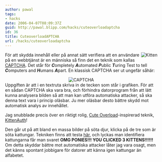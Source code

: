 ```yaml
---
author: pawal
tags:
- hacks
date: 2006-04-07T08:09:37Z
guid: http://pawal.blipp.com/hacks/cuteoverloadaptcha
id: 36
title: CuteoverloadAPTCHA
url: /hacks/cuteoverloadaptcha
---
```


<img align="right" class="alightright" title="Kitten" alt="Kitten" src="http://blipp.com/misc/kitten.jpg" />

För att skydda innehåll eller på annat sätt verifiera att en användare
på en webbtjänst är en människa så finn det en teknik som kallas <a
href="http://en.wikipedia.org/wiki/Captcha">CAPTCHA</a>. Det står för
<em><strong>C</strong></em>ompletely
<em><strong>A</strong></em>utomated <em><strong>P</strong></em>ublic
<em><strong>T</strong></em>uring Test to tell
<em><strong>C</strong></em>omputers and
<em><strong>H</strong></em>umans <em><strong>A</strong></em>part. En
klassisk CAPTCHA ser ut ungefär såhär: <div align="left"
style="text-align: center"><img title="CAPTCHA" alt="CAPTCHA"
class="aligncenter" src="http://blipp.com/misc/captcha.png" /></div>
Uppgiften är att i en textruta skriva in de tecken som står i
grafiken. För att en sådan CAPTCHA ska vara bra, och förhindra
datorprogram från att lätt kunna analysera bilden så att man kan
utföra automatiska attacker, så ska denna text vara i princip
oläsbar. Ju mer oläsbar desto bättre skydd mot automatisk analys av
innehållet.

Jag snubblade precis över en riktigt rolig, <a
href="http://cuteoverload.com/">Cute Overload</a>-inspirerad teknik,
<a href="http://www.thepcspy.com/articles/security/the_cutest_humantest_kittenauth">KittenAuth</a>!

Den går ut på att bland en massa bilder på söta djur, klicka på de tre
som är söta kattungar. Tekniken finns att testa <a
href="http://www.thepcspy.com/kittenauthtest">här</a>, och lyckas man
identifiera kattungarna får man svaret <strong><span
class="ponies">OMG PONIES!!! YOU CLICKED 3
KITTENS!!!!!!</span></strong> Om detta skyddar bättre mot automatiska
attacker låter jag vara osagt, men det känns spontant jobbigare för
datorer att känna igen kattungar än alfabetet.